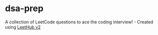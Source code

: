 # dsa-prep
A collection of LeetCode questions to ace the coding interview! - Created using [LeetHub v2](https://github.com/arunbhardwaj/LeetHub-2.0)
